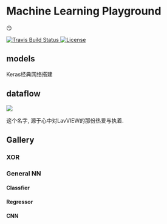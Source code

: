 # Machine Learning Playground
:smirk:
<p>
    <a href="https://travis-ci.org/SmirkCao/ML_Python">
        <img src="https://travis-ci.org/SmirkCao/ML_Python.svg?branch=dataflow" alt="Travis Build Status">
    </a>
		<a href="https://opensource.org/licenses/MIT" rel="nofollow">
        <img src="https://camo.githubusercontent.com/a2753323735099059bdc88b724534a1a6bd134ee/68747470733a2f2f696d672e736869656c64732e696f2f62616467652f4c6963656e73652d4d49542d627269676874677265656e2e737667" alt="License" data-canonical-src="https://img.shields.io/badge/License-MIT-brightgreen.svg" style="max-width:100%;">
    </a>
</p>

## models
Keras经典网络搭建
## dataflow
<p>
<a href="https://codecov.io/gh/SmirkCao/ML_Python">
  <img src="https://codecov.io/gh/SmirkCao/ML_Python/branch/dataflow/graph/badge.svg" />
</a>
</p>
这个名字, 源于心中对LavVIEW的那份热爱与执着. 

## Gallery
### XOR
### General NN
#### Classfier
#### Regressor
#### CNN


